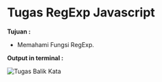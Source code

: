 # Tugas RegExp Javascript

<b>Tujuan : </b>
<ul>
  <li>Memahami Fungsi RegExp.</li>
</ul>

<b>Output in terminal : </b>

![Tugas Balik Kata](https://user-images.githubusercontent.com/92837751/184507495-64d448eb-1232-4266-9e27-330cd6b1c372.jpg)
